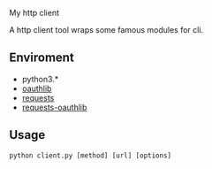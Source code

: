 My http client

A http client tool wraps some famous modules for cli.

## Enviroment

* python3.*
* [oauthlib](https://github.com/idan/oauthlib)
* [requests](http://docs.python-requests.org/en/latest/)
* [requests-oauthlib](https://github.com/requests/requests-oauthlib)

## Usage

```
python client.py [method] [url] [options]
```

